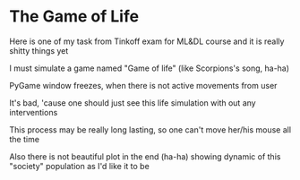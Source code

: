 # The Game of Life

Here is one of my task from Tinkoff exam for ML&DL course and it is really shitty things yet

I must simulate a game named "Game of life" (like Scorpions's song, ha-ha) 

PyGame window freezes, when there is not active movements from user

It's bad, 'cause one should just see this life simulation with out any interventions

This process may be really long lasting, so one can't move her/his mouse all the time

Also there is not beautiful plot in the end (ha-ha) showing dynamic of this "society" population as I'd like it to be